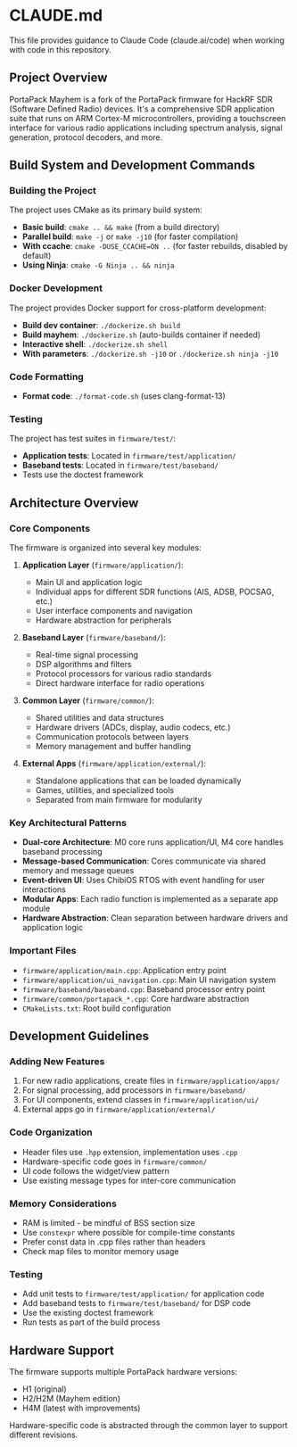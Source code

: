 # CLAUDE.md

This file provides guidance to Claude Code (claude.ai/code) when working with code in this repository.

## Project Overview

PortaPack Mayhem is a fork of the PortaPack firmware for HackRF SDR (Software Defined Radio) devices. It's a comprehensive SDR application suite that runs on ARM Cortex-M microcontrollers, providing a touchscreen interface for various radio applications including spectrum analysis, signal generation, protocol decoders, and more.

## Build System and Development Commands

### Building the Project

The project uses CMake as its primary build system:

- **Basic build**: `cmake .. && make` (from a build directory)
- **Parallel build**: `make -j` or `make -j10` (for faster compilation)
- **With ccache**: `cmake -DUSE_CCACHE=ON ..` (for faster rebuilds, disabled by default)
- **Using Ninja**: `cmake -G Ninja .. && ninja`

### Docker Development

The project provides Docker support for cross-platform development:

- **Build dev container**: `./dockerize.sh build`
- **Build mayhem**: `./dockerize.sh` (auto-builds container if needed)
- **Interactive shell**: `./dockerize.sh shell`
- **With parameters**: `./dockerize.sh -j10` or `./dockerize.sh ninja -j10`

### Code Formatting

- **Format code**: `./format-code.sh` (uses clang-format-13)

### Testing

The project has test suites in `firmware/test/`:
- **Application tests**: Located in `firmware/test/application/`
- **Baseband tests**: Located in `firmware/test/baseband/`
- Tests use the doctest framework

## Architecture Overview

### Core Components

The firmware is organized into several key modules:

1. **Application Layer** (`firmware/application/`):
   - Main UI and application logic
   - Individual apps for different SDR functions (AIS, ADSB, POCSAG, etc.)
   - User interface components and navigation
   - Hardware abstraction for peripherals

2. **Baseband Layer** (`firmware/baseband/`):
   - Real-time signal processing
   - DSP algorithms and filters  
   - Protocol processors for various radio standards
   - Direct hardware interface for radio operations

3. **Common Layer** (`firmware/common/`):
   - Shared utilities and data structures
   - Hardware drivers (ADCs, display, audio codecs, etc.)
   - Communication protocols between layers
   - Memory management and buffer handling

4. **External Apps** (`firmware/application/external/`):
   - Standalone applications that can be loaded dynamically
   - Games, utilities, and specialized tools
   - Separated from main firmware for modularity

### Key Architectural Patterns

- **Dual-core Architecture**: M0 core runs application/UI, M4 core handles baseband processing
- **Message-based Communication**: Cores communicate via shared memory and message queues
- **Event-driven UI**: Uses ChibiOS RTOS with event handling for user interactions
- **Modular Apps**: Each radio function is implemented as a separate app module
- **Hardware Abstraction**: Clean separation between hardware drivers and application logic

### Important Files

- `firmware/application/main.cpp`: Application entry point
- `firmware/application/ui_navigation.cpp`: Main UI navigation system
- `firmware/baseband/baseband.cpp`: Baseband processor entry point
- `firmware/common/portapack_*.cpp`: Core hardware abstraction
- `CMakeLists.txt`: Root build configuration

## Development Guidelines

### Adding New Features

1. For new radio applications, create files in `firmware/application/apps/`
2. For signal processing, add processors in `firmware/baseband/`
3. For UI components, extend classes in `firmware/application/ui/`
4. External apps go in `firmware/application/external/`

### Code Organization

- Header files use `.hpp` extension, implementation uses `.cpp`
- Hardware-specific code goes in `firmware/common/`
- UI code follows the widget/view pattern
- Use existing message types for inter-core communication

### Memory Considerations

- RAM is limited - be mindful of BSS section size
- Use `constexpr` where possible for compile-time constants
- Prefer const data in .cpp files rather than headers
- Check map files to monitor memory usage

### Testing

- Add unit tests to `firmware/test/application/` for application code
- Add baseband tests to `firmware/test/baseband/` for DSP code
- Use the existing doctest framework
- Run tests as part of the build process

## Hardware Support

The firmware supports multiple PortaPack hardware versions:
- H1 (original)
- H2/H2M (Mayhem edition)
- H4M (latest with improvements)

Hardware-specific code is abstracted through the common layer to support different revisions.